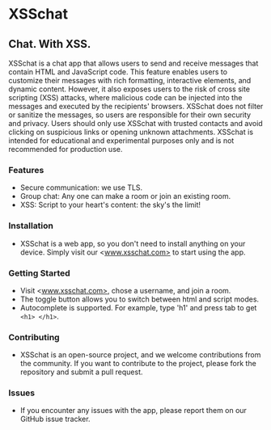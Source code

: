 # XSSchat

## Chat. With XSS.

XSSchat is a chat app that allows users to send and receive messages that contain HTML and JavaScript code. This feature enables users to customize their messages with rich formatting, interactive elements, and dynamic content. However, it also exposes users to the risk of cross site scripting (XSS) attacks, where malicious code can be injected into the messages and executed by the recipients' browsers. XSSchat does not filter or sanitize the messages, so users are responsible for their own security and privacy. Users should only use XSSchat with trusted contacts and avoid clicking on suspicious links or opening unknown attachments. XSSchat is intended for educational and experimental purposes only and is not recommended for production use.

### Features

-   Secure communication: we use TLS.
-   Group chat: Any one can make a room or join an existing room.
-   XSS: Script to your heart's content: the sky's the limit!

### Installation

-   XSSchat is a web app, so you don't need to install anything on your device. Simply visit our <www.xsschat.com> to start using the app.

### Getting Started

-   Visit <www.xsschat.com>, chose a username, and join a room.
-   The toggle button allows you to switch between html and script modes.
-   Autocomplete is supported. For example, type 'h1' and press tab to get `<h1> </h1>`.

### Contributing

-   XSSchat is an open-source project, and we welcome contributions from the community. If you want to contribute to the project, please fork the repository and submit a pull request.

### Issues

-   If you encounter any issues with the app, please report them on our GitHub issue tracker.
